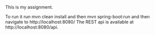 This is my assignment.

To run it run 
mvn clean install 
and then 
mvn spring-boot:run
and then navigate to http://localhost:8080/
The REST api is available at http://localhost:8080/api.
